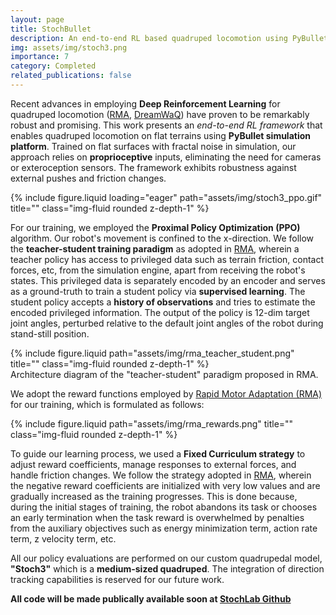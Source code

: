 ```yaml
---
layout: page
title: StochBullet
description: An end-to-end RL based quadruped locomotion using PyBullet
img: assets/img/stoch3.png
importance: 7
category: Completed
related_publications: false
---
```

Recent advances in employing **Deep Reinforcement Learning** for quadruped locomotion ([RMA](https://arxiv.org/abs/2107.04034), [DreamWaQ](https://arxiv.org/abs/2301.10602)) have proven to be remarkably robust
and promising. This work presents an _end-to-end RL framework_ that enables quadruped locomotion on flat terrains using **PyBullet simulation platform**. 
Trained on flat surfaces with fractal noise in simulation, our approach relies on **proprioceptive** inputs, eliminating the need
for cameras or exteroception sensors. The framework exhibits robustness against external pushes and friction changes.
<div class="row">
    <div class="col-sm mt-3 mt-md-0">
        {% include figure.liquid loading="eager" path="assets/img/stoch3_ppo.gif" title="" class="img-fluid rounded z-depth-1" %}
    </div>
</div>

For our training, we employed the **Proximal Policy Optimization (PPO)** algorithm. Our robot's movement is confined to the
x-direction. We follow the **teacher-student training paradigm** as adopted in [RMA](https://arxiv.org/abs/2107.04034),
wherein a teacher policy has access to privileged data such as terrain friction, contact forces, etc, from the simulation
engine, apart from receiving the robot's states. This privileged data is separately encoded by an encoder and serves as a ground-truth to train
a student policy via **supervised learning**. The student policy accepts a **history of observations** and tries to estimate the 
encoded privileged information. The output of the policy is 12-dim target joint angles, perturbed relative to the default 
joint angles of the robot during stand-still position. 

<div class="row justify-content-sm-center">
    <div class="col-sm-8 mt-3 mt-md-0">
        {% include figure.liquid path="assets/img/rma_teacher_student.png" title="" class="img-fluid rounded z-depth-1" %}
    </div>
</div>
<div class="caption">
    Architecture diagram of the "teacher-student" paradigm proposed in RMA.
</div>

We adopt the reward functions employed by [Rapid Motor Adaptation (RMA)](https://arxiv.org/abs/2107.04034) for our training, which is formulated
as follows:

<div class="row justify-content-sm-center">
    <div class="col-sm-8 mt-3 mt-md-0">
        {% include figure.liquid path="assets/img/rma_rewards.png" title="" class="img-fluid rounded z-depth-1" %}
    </div>
</div>

To guide our learning process, we used a **Fixed Curriculum strategy** to adjust reward coefficients,
manage responses to external forces, and handle friction changes. We follow the strategy adopted in [RMA](https://arxiv.org/abs/2107.04034),
wherein the negative reward coefficients are initialized with very low values and are gradually increased as the training progresses. This
is done because, during the initial stages of training, the robot abandons its task or chooses an early
termination when the task reward is overwhelmed by penalties from the auxiliary objectives such
as energy minimization term, action rate term, z velocity term, etc.  

All our policy evaluations are performed on our custom quadrupedal model, **"Stoch3"**
which is a **medium-sized quadruped**. The integration of direction tracking capabilities is reserved
for our future work.

**All code will be made publically available soon at [StochLab Github](https://github.com/StochLab)**


